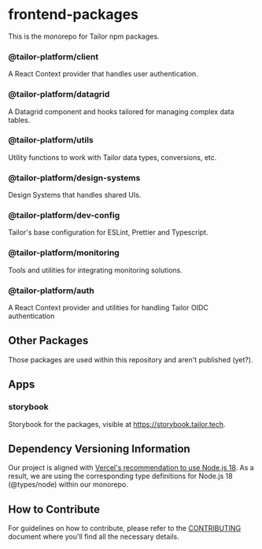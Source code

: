 # frontend-packages

This is the monorepo for Tailor npm packages.

### @tailor-platform/client

A React Context provider that handles user authentication.

### @tailor-platform/datagrid

A Datagrid component and hooks tailored for managing complex data tables.

### @tailor-platform/utils

Utility functions to work with Tailor data types, conversions, etc.

### @tailor-platform/design-systems

Design Systems that handles shared UIs.

### @tailor-platform/dev-config

Tailor's base configuration for ESLint, Prettier and Typescript.

### @tailor-platform/monitoring

Tools and utilities for integrating monitoring solutions.

### @tailor-platform/auth

A React Context provider and utilities for handling Tailor OIDC authentication

## Other Packages

Those packages are used within this repository and aren't published (yet?).

## Apps

### storybook

Storybook for the packages, visible at https://storybook.tailor.tech.

## Dependency Versioning Information

Our project is aligned with [Vercel's recommendation to use Node.js 18](https://vercel.com/docs/concepts/functions/serverless-functions/runtimes/node-js). As a result, we are using the corresponding type definitions for Node.js 18 (@types/node) within our monorepo.

## How to Contribute

For guidelines on how to contribute, please refer to the [CONTRIBUTING](./CONTRIBUTING.md) document where you'll find all the necessary details.
